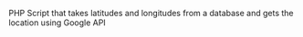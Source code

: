 PHP Script that takes latitudes and longitudes from a database and gets the location using Google API
